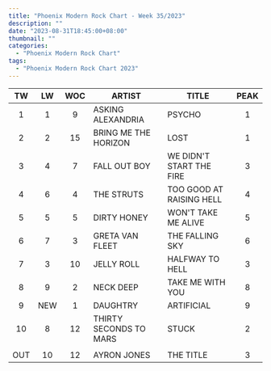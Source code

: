 ```yaml
---
title: "Phoenix Modern Rock Chart - Week 35/2023"
description: ""
date: "2023-08-31T18:45:00+08:00"
thumbnail: ""
categories:
  - "Phoenix Modern Rock Chart"
tags:
  - "Phoenix Modern Rock Chart 2023"
---
```

<!--more-->
|TW|LW|WOC|ARTIST|TITLE|PEAK|
|:---:|:---:|:---:|---|---|:---:|
|1|1|9|ASKING ALEXANDRIA|PSYCHO|1|
|2|2|15|BRING ME THE HORIZON|LOST|1|
|3|4|7|FALL OUT BOY|WE DIDN'T START THE FIRE|3|
|4|6|4|THE STRUTS|TOO GOOD AT RAISING HELL|4|
|5|5|5|DIRTY HONEY|WON'T TAKE ME ALIVE|5|
|6|7|3|GRETA VAN FLEET|THE FALLING SKY|6|
|7|3|10|JELLY ROLL|HALFWAY TO HELL|3|
|8|9|2|NECK DEEP|TAKE ME WITH YOU|8|
|9|NEW|1|DAUGHTRY|ARTIFICIAL|9|
|10|8|12|THIRTY SECONDS TO MARS|STUCK|2|
| | | | | | |
|OUT|10|12|AYRON JONES|THE TITLE|3|

